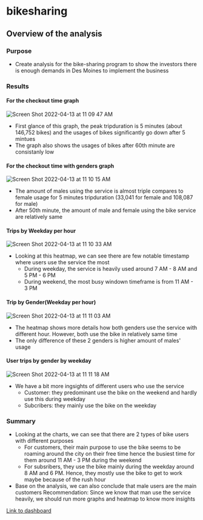 # bikesharing
## Overview of the analysis
### Purpose
  - Create analysis for the bike-sharing program to show the investors there is enough demands in Des Moines to implement the business
### Results
#### For the checkout time graph
 
  ![Screen Shot 2022-04-13 at 11 09 47 AM](https://user-images.githubusercontent.com/63434761/163244427-778d9c65-7ba7-4ce4-af20-f350cb9517ef.png)
  
  - First glance of this graph, the peak tripduration is 5 minutes (about 146,752 bikes) and the usages of bikes significantly go down after 5 mintues
  - The graph also shows the usages of bikes after 60th minute are consistanly low

#### For the checkout time with genders graph

  ![Screen Shot 2022-04-13 at 11 10 15 AM](https://user-images.githubusercontent.com/63434761/163247268-06ca25e3-24b4-42d1-884d-ec401b5beaa2.png)

  - The amount of males using the service is almost triple compares to female usage for 5 minutes tripduration (33,041 for female and 108,087 for male)
  - After 50th minute, the amount of male and female using the bike service are relatively same

#### Trips by Weekday per hour

  ![Screen Shot 2022-04-13 at 11 10 33 AM](https://user-images.githubusercontent.com/63434761/163248870-ecb1e2d4-79f9-46ee-8c31-e69733aa7270.png)
  
  - Looking at this heatmap, we can see there are few notable timestamp where users use the service the most
    + During weekday, the service is heavily used around 7 AM - 8 AM and 5 PM - 6 PM
    + During weekend, the most busy windown timeframe is from 11 AM - 3 PM

#### Trip by Gender(Weekday per hour) 

  ![Screen Shot 2022-04-13 at 11 11 03 AM](https://user-images.githubusercontent.com/63434761/163249744-bfedaccb-a820-4c70-ba6a-a939a0e2c581.png)
  
  - The heatmap shows more details how both genders use the service with different hour. However, both use the bike in relatively same time
  - The only difference of these 2 genders is higher amount of males' usage

#### User trips by gender by weekday

  ![Screen Shot 2022-04-13 at 11 11 18 AM](https://user-images.githubusercontent.com/63434761/163251961-75faa732-6878-4fea-a8e8-5a7deec898b9.png)
  
  - We have a bit more ingsights of different users who use the service
    + Customer: they predominant use the bike on the weekend and hardly use this during weekday
    + Subcribers: they mainly use the bike on the weekday
 
 ### Summary
  
  - Looking at the charts, we can see that there are 2 types of bike users with different purposes
    + For customers, their main purpose to use the bike seems to be roaming around the city on their free time hence the busiest time for them around 11 AM - 3 PM during the weekend
    + For subsribers, they use the bike mainly during the weekday around 8 AM and 6 PM. Hence, they mostly use the bike to get to work maybe because of the rush hour
  - Base on the analysis, we can also conclude that male users are the main customers
  Recommendation: Since we know that man use the service heavily, we should run more graphs and heatmap to know more insights
  
  [Link to dashboard](https://public.tableau.com/app/profile/khanh.nguyen7504/viz/Updatedtableau/AnalysisStory?publish=yes)
